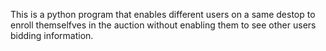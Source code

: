 This is a python program that enables different users on a same destop to enroll themselfves in the auction without enabling them to see other users bidding information.
